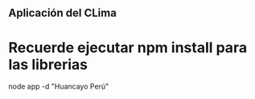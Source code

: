## Aplicación del CLima

Recuerde ejecutar 
npm install para las librerias
============================
node app -d "Huancayo Perú"
